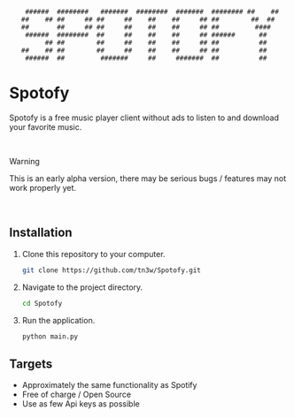 ```
    ######  ########   #######  ########  #######  ######## ##    ## 
   ##    ## ##     ## ##     ##    ##    ##     ## ##        ##  ##  
   ##       ##     ## ##     ##    ##    ##     ## ##         ####   
    ######  ########  ##     ##    ##    ##     ## ######      ##    
         ## ##        ##     ##    ##    ##     ## ##          ##    
   ##    ## ##        ##     ##    ##    ##     ## ##          ##    
    ######  ##         #######     ##     #######  ##          ##    
```

# Spotofy
Spotofy is a free music player client without ads to listen to and download your favorite music.

<br>

> [!WARNING]
> This is an early alpha version, there may be serious bugs / features may not work properly yet.

<br>

## Installation

1. Clone this repository to your computer.
   ```bash
   git clone https://github.com/tn3w/Spotofy.git
   ```

2. Navigate to the project directory.
   ```bash
   cd Spotofy
   ```

3. Run the application.
   ```bash
   python main.py
   ```


## Targets
- Approximately the same functionality as Spotify
- Free of charge / Open Source
- Use as few Api keys as possible
